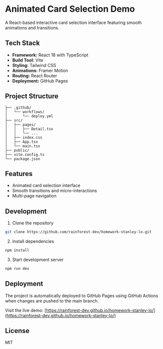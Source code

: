 # Animated Card Selection Demo

A React-based interactive card selection interface featuring smooth animations and transitions.

## Tech Stack

- **Framework:** React 18 with TypeScript
- **Build Tool:** Vite
- **Styling:** Tailwind CSS
- **Animations:** Framer Motion
- **Routing:** React Router
- **Deployment:** GitHub Pages

## Project Structure

```
├── .github/
│   └── workflows/
│       └── deploy.yml
├── src/
│   ├── pages/
│   │   ├── Detail.tsx
│   │   └── ...
│   ├── index.css
│   ├── App.tsx
│   └── main.tsx
├── public/
├── vite.config.ts
└── package.json
```

## Features

- Animated card selection interface
- Smooth transitions and micro-interactions
- Multi-page navigation

## Development

1. Clone the repository

```bash
git clone https://github.com/rainforest-dev/homework-stanley-lo.git
```

2. Install dependencies

```bash
npm install
```

3. Start development server

```bash
npm run dev
```

## Deployment

The project is automatically deployed to GitHub Pages using GitHub Actions when changes are pushed to the main branch.

Visit the live demo: [https://rainforest-dev.github.io/homework-stanley-lo/](https://rainforest-dev.github.io/homework-stanley-lo/)

## License

MIT
